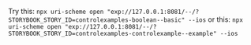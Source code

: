 Try this:
`npx uri-scheme open "exp://127.0.0.1:8081/--/?STORYBOOK_STORY_ID=controlexamples-boolean--basic" --ios`
or this:
`npx uri-scheme open "exp://127.0.0.1:8081/--/?STORYBOOK_STORY_ID=controlexamples-controlexample--example" --ios`
